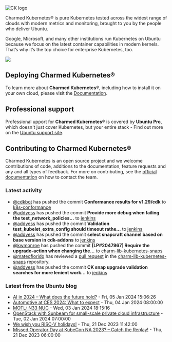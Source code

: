 ![CK logo](https://assets.ubuntu.com/v1/451d4cf4-Charmed+Kubernetes_RGB_onWhite_2022.svg)

Charmed Kubernetes® is pure Kubernetes tested across the widest range of clouds with modern metrics and monitoring, brought to you by the people who deliver Ubuntu.

Google, Microsoft, and many other institutions run Kubernetes on Ubuntu because we focus on the latest container capabilities in modern kernels. That’s why it’s the top choice for enterprise Kubernetes, too.

![](https://assets.ubuntu.com/v1/843c77b6-juju-at-a-glace.svg)

## Deploying Charmed Kubernetes®

To learn more about **Charmed Kubernetes**®, including how to install it on your own cloud, please visit the [Documentation][docs].

## Professional support

Professional upport for **Charmed Kubernetes**® is covered by **Ubuntu Pro**, which doesn't just cover Kubernetes, but your entire stack - Find out more on the [Ubuntu support site](https://ubuntu.com/support).

## Contributing to Charmed Kubernetes®

Charmed Kubernetes is an open source project and we welcome contributions of code, additions to the documentation, feature requests and any and all types of feedback. For more on contributing, see the [official documentation][get-in-touch] on how to contact the team.

<!-- LINKS -->
[docs]: https://ubuntu.com/kubernetes/docs
[get-in-touch]: https://ubuntu.com/kubernetes/docs/get-in-touch

### Latest activity

<!-- activity starts -->
 - [@cdkbot](https://github.com/cdkbot) has pushed the commit **Conformance results for v1.29/cdk** to [k8s-conformance](https://github.com/charmed-kubernetes/k8s-conformance)
 - [@addyess](https://github.com/addyess) has pushed the commit **Provide more debug when failing the test_network_policies...** to [jenkins](https://github.com/charmed-kubernetes/jenkins)
 - [@addyess](https://github.com/addyess) has pushed the commit **Validation test_kubelet_extra_config should timeout rathe...** to [jenkins](https://github.com/charmed-kubernetes/jenkins)
 - [@addyess](https://github.com/addyess) has pushed the commit **select snapcraft channel based on base version in cdk-addons** to [jenkins](https://github.com/charmed-kubernetes/jenkins)
 - [@kwmonroe](https://github.com/kwmonroe) has pushed the commit **[LP#2047967] Require the upgrade-action when changing the...** to [charm-lib-kubernetes-snaps](https://github.com/charmed-kubernetes/charm-lib-kubernetes-snaps)
 - [@mateoflorido](https://github.com/mateoflorido) has reviewed a [pull request](https://github.com/charmed-kubernetes/charm-lib-kubernetes-snaps/pull/12) in the [charm-lib-kubernetes-snaps](https://github.com/charmed-kubernetes/charm-lib-kubernetes-snaps) repository.
 - [@addyess](https://github.com/addyess) has pushed the commit **CK snap upgrade validation searches for more lenient work...** to [jenkins](https://github.com/charmed-kubernetes/jenkins)
<!-- activity ends -->

<!-- roadmap starts -->

<!-- roadmap ends -->

### Latest from the Ubuntu blog

<!-- blog starts -->
* [AI in 2024 – What does the future hold?](https://ubuntu.com//blog/ai-in-2024) - Fri, 05 Jan 2024 15:06:26 
* [Automotive at CES 2024: What to expect](https://ubuntu.com//blog/automotive-at-ces-2024-what-to-expect) - Thu, 04 Jan 2024 08:00:00 
* [MOTL: N33 NUC](https://ubuntu.com//blog/motl-n33-nuc) - Wed, 03 Jan 2024 18:15:16 
* [OpenStack with Sunbeam for small-scale private cloud infrastructure](https://ubuntu.com//blog/openstack-with-sunbeam-for-small-scale-private-cloud-infrastructure) - Tue, 02 Jan 2024 07:00:00 
* [We wish you RISC-V holidays!](https://ubuntu.com//blog/we-wish-you-risc-v-holidays) - Thu, 21 Dec 2023 11:42:00 
* [Missed Operator Day at KubeCon NA 2023? &#8211; Catch the Replay!](https://ubuntu.com//blog/missed-operator-day-at-kubecon-na-2023-catch-the-replay) - Thu, 21 Dec 2023 06:00:00 
<!-- blog ends -->
